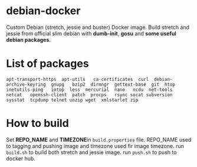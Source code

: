 # debian-docker
Custom Debian (stretch, jessie and buster) Docker image.
Build stretch and jessie from official slim debian with **dumb-init**, **gosu** and **some useful debian packages**.

# List of packages
`apt-transport-https  apt-utils  
 ca-certificates  curl 
 debian-archive-keyring  gnupg  
 bzip2  dirmngr  gettext-base 
 git  htop  inetutils-ping  
 iotop  less  mercurial  nano  
 ncdu  net-tools  netcat  
 openssh-client  patch  procps  
 rsync socat subversion sysstat 
 tcpdump telnet unzip wget 
 xmlstarlet zip`

# How to build
Set **REPO_NAME** and **TIMEZONE**in `build.properties` file. REPO_NAME used to tagging and pushing image and timezone used fir image timezone.
run `build.sh` to build both stretch and jessie image.
run `push.sh` to push to docker hub.
